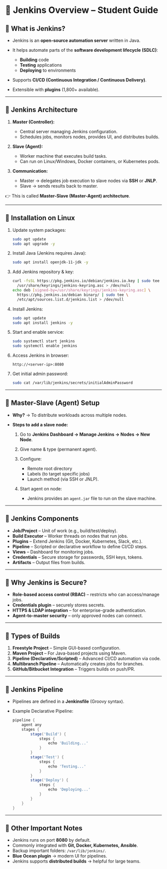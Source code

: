 
# 📘 Jenkins Overview – Student Guide

## 🔹 What is Jenkins?

* Jenkins is an **open-source automation server** written in Java.
* It helps automate parts of the **software development lifecycle (SDLC)**:

  * **Building** code
  * **Testing** applications
  * **Deploying** to environments
* Supports **CI/CD (Continuous Integration / Continuous Delivery)**.
* Extensible with **plugins** (1,800+ available).

---

## 🔹 Jenkins Architecture

1. **Master (Controller):**

   * Central server managing Jenkins configuration.
   * Schedules jobs, monitors nodes, provides UI, and distributes builds.

2. **Slave (Agent):**

   * Worker machine that executes build tasks.
   * Can run on Linux/Windows, Docker containers, or Kubernetes pods.

3. **Communication:**

   * Master → delegates job execution to slave nodes via **SSH** or **JNLP**.
   * Slave → sends results back to master.

👉 This is called **Master-Slave (Master-Agent) architecture**.

---

## 🔹 Installation on Linux

1. Update system packages:

   ```bash
   sudo apt update
   sudo apt upgrade -y
   ```

2. Install Java (Jenkins requires Java):

   ```bash
   sudo apt install openjdk-11-jdk -y
   ```

3. Add Jenkins repository & key:

   ```bash
   curl -fsSL https://pkg.jenkins.io/debian/jenkins.io.key | sudo tee \
     /usr/share/keyrings/jenkins-keyring.asc > /dev/null
   echo deb [signed-by=/usr/share/keyrings/jenkins-keyring.asc] \
     https://pkg.jenkins.io/debian binary/ | sudo tee \
     /etc/apt/sources.list.d/jenkins.list > /dev/null
   ```

4. Install Jenkins:

   ```bash
   sudo apt update
   sudo apt install jenkins -y
   ```

5. Start and enable service:

   ```bash
   sudo systemctl start jenkins
   sudo systemctl enable jenkins
   ```

6. Access Jenkins in browser:

   ```
   http://<server-ip>:8080
   ```

7. Get initial admin password:

   ```bash
   sudo cat /var/lib/jenkins/secrets/initialAdminPassword
   ```

---

## 🔹 Master-Slave (Agent) Setup

* **Why?** → To distribute workloads across multiple nodes.
* **Steps to add a slave node:**

  1. Go to **Jenkins Dashboard → Manage Jenkins → Nodes → New Node**.
  2. Give name & type (permanent agent).
  3. Configure:

     * Remote root directory
     * Labels (to target specific jobs)
     * Launch method (via SSH or JNLP).
  4. Start agent on node:

     * Jenkins provides an `agent.jar` file to run on the slave machine.

---

## 🔹 Jenkins Components

* **Job/Project** – Unit of work (e.g., build/test/deploy).
* **Build Executor** – Worker threads on nodes that run jobs.
* **Plugins** – Extend Jenkins (Git, Docker, Kubernetes, Slack, etc.).
* **Pipeline** – Scripted or declarative workflow to define CI/CD steps.
* **Views** – Dashboard for monitoring jobs.
* **Credentials** – Secure storage for passwords, SSH keys, tokens.
* **Artifacts** – Output files from builds.

---

## 🔹 Why Jenkins is Secure?

* **Role-based access control (RBAC)** – restricts who can access/manage jobs.
* **Credentials plugin** – securely stores secrets.
* **HTTPS & LDAP integration** – for enterprise-grade authentication.
* **Agent-to-master security** – only approved nodes can connect.

---

## 🔹 Types of Builds

1. **Freestyle Project** – Simple GUI-based configuration.
2. **Maven Project** – For Java-based projects using Maven.
3. **Pipeline (Declarative/Scripted)** – Advanced CI/CD automation via code.
4. **Multibranch Pipeline** – Automatically creates jobs for branches.
5. **GitHub/Bitbucket Integration** – Triggers builds on push/PR.

---

## 🔹 Jenkins Pipeline

* Pipelines are defined in a **Jenkinsfile** (Groovy syntax).
* Example Declarative Pipeline:

  ```groovy
  pipeline {
      agent any
      stages {
          stage('Build') {
              steps {
                  echo 'Building...'
              }
          }
          stage('Test') {
              steps {
                  echo 'Testing...'
              }
          }
          stage('Deploy') {
              steps {
                  echo 'Deploying...'
              }
          }
      }
  }
  ```

---

## 🔹 Other Important Notes 

* Jenkins runs on port **8080** by default.
* Commonly integrated with **Git, Docker, Kubernetes, Ansible**.
* Backup important folders: `/var/lib/jenkins/`.
* **Blue Ocean plugin** → modern UI for pipelines.
* Jenkins supports **distributed builds** → helpful for large teams.
